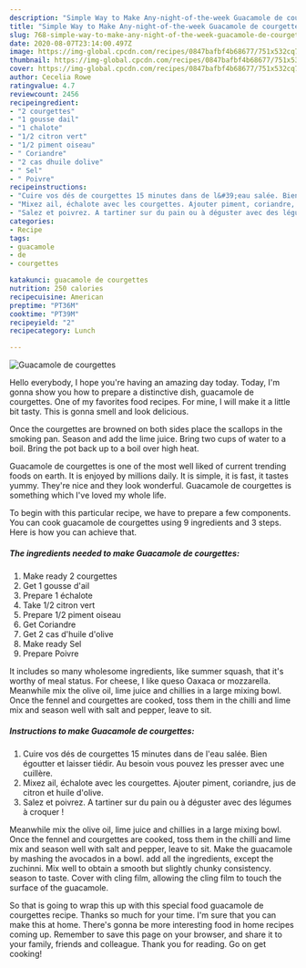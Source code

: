 ```yaml
---
description: "Simple Way to Make Any-night-of-the-week Guacamole de courgettes"
title: "Simple Way to Make Any-night-of-the-week Guacamole de courgettes"
slug: 768-simple-way-to-make-any-night-of-the-week-guacamole-de-courgettes
date: 2020-08-07T23:14:00.497Z
image: https://img-global.cpcdn.com/recipes/0847bafbf4b68677/751x532cq70/guacamole-de-courgettes-photo-principale-de-la-recette.jpg
thumbnail: https://img-global.cpcdn.com/recipes/0847bafbf4b68677/751x532cq70/guacamole-de-courgettes-photo-principale-de-la-recette.jpg
cover: https://img-global.cpcdn.com/recipes/0847bafbf4b68677/751x532cq70/guacamole-de-courgettes-photo-principale-de-la-recette.jpg
author: Cecelia Rowe
ratingvalue: 4.7
reviewcount: 2456
recipeingredient:
- "2 courgettes"
- "1 gousse dail"
- "1 chalote"
- "1/2 citron vert"
- "1/2 piment oiseau"
- " Coriandre"
- "2 cas dhuile dolive"
- " Sel"
- " Poivre"
recipeinstructions:
- "Cuire vos dés de courgettes 15 minutes dans de l&#39;eau salée. Bien égoutter et laisser tiédir. Au besoin vous pouvez les presser avec une cuillère."
- "Mixez ail, échalote avec les courgettes. Ajouter piment, coriandre, jus de citron et huile d&#39;olive."
- "Salez et poivrez. A tartiner sur du pain ou à déguster avec des légumes à croquer !"
categories:
- Recipe
tags:
- guacamole
- de
- courgettes

katakunci: guacamole de courgettes 
nutrition: 250 calories
recipecuisine: American
preptime: "PT36M"
cooktime: "PT39M"
recipeyield: "2"
recipecategory: Lunch

---
```



![Guacamole de courgettes](https://img-global.cpcdn.com/recipes/0847bafbf4b68677/751x532cq70/guacamole-de-courgettes-photo-principale-de-la-recette.jpg)

Hello everybody, I hope you're having an amazing day today. Today, I'm gonna show you how to prepare a distinctive dish, guacamole de courgettes. One of my favorites food recipes. For mine, I will make it a little bit tasty. This is gonna smell and look delicious.

Once the courgettes are browned on both sides place the scallops in the smoking pan. Season and add the lime juice. Bring two cups of water to a boil. Bring the pot back up to a boil over high heat.

Guacamole de courgettes is one of the most well liked of current trending foods on earth. It is enjoyed by millions daily. It is simple, it is fast, it tastes yummy. They're nice and they look wonderful. Guacamole de courgettes is something which I've loved my whole life.


To begin with this particular recipe, we have to prepare a few components. You can cook guacamole de courgettes using 9 ingredients and 3 steps. Here is how you can achieve that.

<!--inarticleads1-->

##### The ingredients needed to make Guacamole de courgettes:

1. Make ready 2 courgettes
1. Get 1 gousse d&#39;ail
1. Prepare 1 échalote
1. Take 1/2 citron vert
1. Prepare 1/2 piment oiseau
1. Get  Coriandre
1. Get 2 cas d&#39;huile d&#39;olive
1. Make ready  Sel
1. Prepare  Poivre


It includes so many wholesome ingredients, like summer squash, that it&#39;s worthy of meal status. For cheese, I like queso Oaxaca or mozzarella. Meanwhile mix the olive oil, lime juice and chillies in a large mixing bowl. Once the fennel and courgettes are cooked, toss them in the chilli and lime mix and season well with salt and pepper, leave to sit. 

<!--inarticleads2-->

##### Instructions to make Guacamole de courgettes:

1. Cuire vos dés de courgettes 15 minutes dans de l&#39;eau salée. Bien égoutter et laisser tiédir. Au besoin vous pouvez les presser avec une cuillère.
1. Mixez ail, échalote avec les courgettes. Ajouter piment, coriandre, jus de citron et huile d&#39;olive.
1. Salez et poivrez. A tartiner sur du pain ou à déguster avec des légumes à croquer !


Meanwhile mix the olive oil, lime juice and chillies in a large mixing bowl. Once the fennel and courgettes are cooked, toss them in the chilli and lime mix and season well with salt and pepper, leave to sit. Make the guacamole by mashing the avocados in a bowl. add all the ingredients, except the zuchinni. Mix well to obtain a smooth but slightly chunky consistency. season to taste. Cover with cling film, allowing the cling film to touch the surface of the guacamole. 

So that is going to wrap this up with this special food guacamole de courgettes recipe. Thanks so much for your time. I'm sure that you can make this at home. There's gonna be more interesting food in home recipes coming up. Remember to save this page on your browser, and share it to your family, friends and colleague. Thank you for reading. Go on get cooking!
